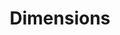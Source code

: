 ---
layout: default
bigquery: https://console.cloud.google.com/bigquery?p=covid-19-dimensions-ai&page=table&d=data&t=publications
contributors: Digital Science, https://www.digital-science.com/
cost: Free for personal, non-commercial use.
description: Dimensions contains more than 100 million publications, ranging from
  articles published in scholarly journals, books and book chapters, to preprints
  and conference proceedings. All publications are contextualized with linked data
  sets, funding, publications, patents, clinical trials, and policy documents. You
  can also view associated categories, funders, institutions, and researcher profiles.
documentation: https://docs.dimensions.ai/bigquery/index.html
last_edit: Mon, 04 Apr 2022 19:04:00 GMT
location: https://www.dimensions.ai/products/free/
maintained_by: Digital Science, https://www.digital-science.com/
schema_fields: '[''category_for'', ''category_rcdc'', ''category_hra'', ''editors'',
  ''altmetrics'', ''research_org_country_names'', ''book_title'', ''category_uoa'',
  ''family_id'', ''parent_id'', ''categories'', ''phase'', ''associated_publication_doi'',
  ''external_ids'', ''original_title'', ''research_org_cities'', ''grant_number'',
  ''gender'', ''category_icrp_cso'', ''funding_cad'', ''acronyms'', ''cited_by_ids'',
  ''authors'', ''original_assignee_countries'', ''types'', ''resulting_publication_doi'',
  ''category_bra'', ''funder_org_acronyms'', ''open_access_categories'', ''license'',
  ''citations'', ''researcher_ids'', ''mesh_terms'', ''original_abstract'', ''status'',
  ''citations_count'', ''active_years'', ''publication_date'', ''pages'', ''labels'',
  ''title'', ''legal_status'', ''subtitles'', ''concepts'', ''start_year'', ''acknowledgements'',
  ''end_year'', ''associated_publication_arxiv_id'', ''kind'', ''filing_year'', ''foa_number'',
  ''ipcr'', ''clinical_trial_ids'', ''associated_grant_ids'', ''arxiv_id'', ''interventions'',
  ''current_assignee_orgs'', ''type'', ''granted_year'', ''isbn'', ''mesh_headings'',
  ''book_series_title'', ''funding_details'', ''funder_org_cities'', ''category_hrcs_rac'',
  ''funder_org_state_codes'', ''linkout'', ''journal_lists'', ''email_address'', ''start_date'',
  ''research_org_state_codes'', ''reference_ids'', ''publication_year'', ''relationships'',
  ''funding_aud'', ''category_sdg'', ''citation_string'', ''volume'', ''eisbn'', ''legal_events'',
  ''source_id'', ''funder_org'', ''funder_orgs'', ''funding_nzd'', ''wikipedia_url'',
  ''repository_url'', ''end_date'', ''date_inserted'', ''doi'', ''family_members_ids'',
  ''investigators'', ''funding_cny'', ''embargo_date'', ''research_org_countries'',
  ''proceedings_title'', ''priority_date'', ''registry'', ''supporting_grant_ids'',
  ''expiration_year'', ''funding_gbp'', ''expiration_date'', ''journal'', ''funding_amount'',
  ''inventor_names'', ''granted_date'', ''date_print'', ''address'', ''pmid'', ''original_assignee'',
  ''funder_org_countries'', ''conference'', ''open_access_categories_v2'', ''organisation_details'',
  ''funding_currency'', ''current_assignee'', ''date_imported_gbq'', ''research_orgs'',
  ''year'', ''brief_title'', ''cpc'', ''jurisdiction'', ''pmcid'', ''established'',
  ''research_org_city_names'', ''acronym'', ''date_normal'', ''aliases'', ''research_org_state_names'',
  ''application_number'', ''name'', ''assignee_countries'', ''current_assignee_countries'',
  ''metrics'', ''category_hrcs_hc'', ''priority_year'', ''repository_id'', ''date_online'',
  ''category_icrp_ct'', ''funding_chf'', ''family_count'', ''abstract'', ''description'',
  ''original_assignee_orgs'', ''date'', ''funding_usd'', ''publication_ids'', ''associated_publication_id'',
  ''filing_date'', ''language'', ''conditions'', ''publisher'', ''repository_name'',
  ''funding_eur'', ''filing_status'', ''resulting_publication_ids'', ''assignee_orgs'',
  ''patent_ids'', ''associated_publication_pmid'', ''id'', ''funding_jpy'', ''created_date'',
  ''date_modified'', ''links'', ''funder_countries'', ''issue'']'
shortname: dimensions
tags:
- scholarly literature
- patents
- funding
- clinical trials
- academic profiles
terms_of_use: 'Use of both the Dimensions COVID-19 dataset and full Dimensions dataset
  are subject to the Dimensions Terms of use: https://www.dimensions.ai/policies-terms-legal '
title: Dimensions
uuid: dcff88bd-fe6b-4fdb-8159-809bf9d7bc1c
---